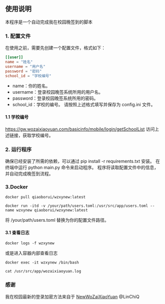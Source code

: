 

## 使用说明
本程序是一个自动完成我在校园晚签到的脚本
### 1. 配置文件
在使用之前，需要先创建一个配置文件，格式如下：

```toml
[[user]]
name = "姓名"
username = "用户名"
password = "密码"
school_id = "学校编号"
```
- name：你的姓名。
- username：登录校园晚签系统所用的用户名。
- password：登录校园晚签系统所用的密码。
- school_id：学校的编号。
请按照上述格式填写并保存为 config.ini 文件。

#### 1.1 学校编号

https://gw.wozaixiaoyuan.com/basicinfo/mobile/login/getSchoolList 
访问上述链接，获取学校编号。

### 2. 运行程序
确保已经安装了所需的依赖，可以通过 pip install -r requirements.txt 安装。
在终端中运行 python main.py 命令来启动程序。
程序将读取配置文件中的信息，并自动完成晚签到流程。

### 3.Docker
```shell
docker pull qiaoborui/wzxynew:latest
```
```shell
docker run -itd -v /your/path/users.toml:/usr/src/app/users.toml --name wzxynew qiaoborui/wzxynew:latest
```
将 /your/path/users.toml 替换为你的配置文件路径。
#### 3.1 查看日志
```shell
docker logs -f wzxynew
```
或是进入容器内部查看日志
```shell
docker exec -it wzxynew /bin/bash
```
```shell
cat /usr/src/app/wozaixiaoyuan.log
```

### 感谢

我在校园最新的登录加密方法来自于 [NewWoZaiXiaoYuan](https://github.com/LinChiQ/NewWoZaiXiaoYuan)
@LinChiQ
